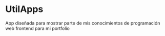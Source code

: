 # UtilApps

App diseñada para mostrar parte de mis conocimientos de programación web frontend para mi portfolio